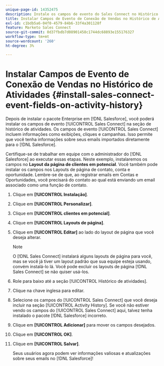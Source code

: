 ```yaml
---
unique-page-id: 14352475
description: Instale os campos de evento do Sales Connect no Histórico de atividades - Documentação do Marketo - Documentação do produto
title: Instalar Campos de Evento de Conexão de Vendas no Histórico de Atividades
exl-id: c1bdb5a6-04f0-4579-84b6-33f4a301128f
feature: Marketo Sales Connect
source-git-commit: 0d37fbdb7d08901458c1744dc68893e155176327
workflow-type: tm+mt
source-wordcount: '260'
ht-degree: 3%

---
```


# Instalar Campos de Evento de Conexão de Vendas no Histórico de Atividades {#install-sales-connect-event-fields-on-activity-history}

Depois de instalar o pacote Enterprise em [!DNL Salesforce], você poderá instalar os campos de evento [!UICONTROL Sales Connect] na seção de histórico de atividades. Os campos de evento [!UICONTROL Sales Connect] incluem informações como exibições, cliques e campanhas. Isso permite que você tenha informações sobre seus emails importados diretamente para o [!DNL Salesforce].

Certifique-se de trabalhar em equipe com o administrador do [!DNL Salesforce] ao executar essas etapas. Neste exemplo, instalaremos os campos no **Layout da página de clientes em potencial**. Você também pode instalar os campos nos Layouts de página de contato, conta e oportunidade. Lembre-se de que, ao registrar emails em Contas e Oportunidades, você precisará do contato ao qual está enviando um email associado como uma função de contato.

1. Clique em **[!UICONTROL Instalação]**.
1. Clique em **[!UICONTROL Personalizar]**.
1. Clique em **[!UICONTROL clientes em potencial]**.
1. Clique em **[!UICONTROL Layouts de página]**.
1. Clique em **[!UICONTROL Editar]** ao lado do layout de página que você deseja alterar.

   >[!NOTE]
   >
   >O [!DNL Sales Connect] instalará alguns layouts de página para você, mas se você já tiver um layout padrão que sua equipe esteja usando, convém instalá-lo lá. Você pode excluir os layouts de página [!DNL Sales Connect] se não quiser usá-los.

1. Role para baixo até a seção [!UICONTROL Histórico de atividades].
1. Clique na chave inglesa para editar.
1. Selecione os campos do [!UICONTROL Sales Connect] que você deseja incluir na seção [!UICONTROL Activity History]. Se você não estiver vendo os campos do [!UICONTROL Sales Connect] aqui, talvez tenha instalado o pacote [!DNL Salesforce] incorreto.
1. Clique em **[!UICONTROL Adicionar]** para mover os campos desejados.
1. Clique em **[!UICONTROL OK]**.
1. Clique em **[!UICONTROL Salvar]**.

   Seus usuários agora podem ver informações valiosas e atualizações sobre seus emails no [!DNL Salesforce]!
